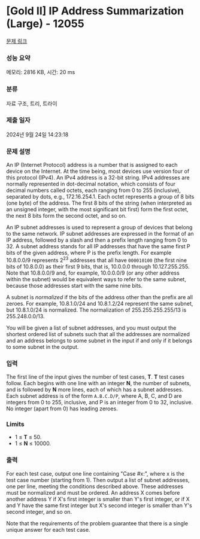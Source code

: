 # [Gold II] IP Address Summarization (Large) - 12055 

[문제 링크](https://www.acmicpc.net/problem/12055) 

### 성능 요약

메모리: 2816 KB, 시간: 20 ms

### 분류

자료 구조, 트리, 트라이

### 제출 일자

2024년 9월 24일 14:23:18

### 문제 설명

<p>An IP (Internet Protocol) address is a number that is assigned to each device on the Internet. At the time being, most devices use version four of this protocol (IPv4). An IPv4 address is a 32-bit string. IPv4 addresses are normally represented in dot-decimal notation, which consists of four decimal numbers called octets, each ranging from 0 to 255 (inclusive), separated by dots, e.g., 172.16.254.1. Each octet represents a group of 8 bits (one byte) of the address. The first 8 bits of the string (when interpreted as an unsigned integer, with the most significant bit first) form the first octet, the next 8 bits form the second octet, and so on. </p>

<p>An IP subnet addresses is used to represent a group of devices that belong to the same network. IP subnet addresses are expressed in the format of an IP address, followed by a slash and then a prefix length ranging from 0 to 32. A subnet address stands for all IP addresses that have the same first P bits of the given address, where P is the prefix length. For example 10.8.0.0/9 represents 2<sup>23</sup> addresses that all have <code>000010100</code> (the first nine bits of 10.8.0.0) as their first 9 bits, that is, 10.0.0.0 through 10.127.255.255. Note that 10.8.0.0/9 and, for example, 10.0.0.0/9 (or any other address within the subnet) would be equivalent ways to refer to the same subnet, because those addresses start with the same nine bits.</p>

<p>A subnet is <em>normalized</em> if the bits of the address other than the prefix are all zeroes. For example, 10.8.1.0/24 and 10.8.1.2/24 represent the same subnet, but 10.8.1.0/24 is normalized. The normalization of 255.255.255.255/13 is 255.248.0.0/13.</p>

<p>You will be given a list of subnet addresses, and you must output the shortest ordered list of subnets such that all the addresses are normalized and an address belongs to some subnet in the input if and only if it belongs to some subnet in the output.</p>

### 입력 

 <p>The first line of the input gives the number of test cases, <strong>T</strong>. <strong>T</strong> test cases follow. Each begins with one line with an integer <strong>N</strong>, the number of subnets, and is followed by <strong>N</strong> more lines, each of which has a subnet addresses. Each subnet address is of the form <code>A.B.C.D/P</code>, where A, B, C, and D are integers from 0 to 255, inclusive, and P is an integer from 0 to 32, inclusive. No integer (apart from 0) has leading zeroes.</p>

<h3>Limits</h3>

<ul>
	<li>1 ≤ <strong>T</strong> ≤ 50.</li>
	<li>1 ≤ <strong>N</strong> ≤ 10000.</li>
</ul>

### 출력 

 <p>For each test case, output one line containing "Case #x:", where x is the test case number (starting from 1). Then output a list of subnet addresses, one per line, meeting the conditions described above. These addresses must be normalized and must be ordered. An address X comes before another address Y if X's first integer is smaller than Y's first integer, or if X and Y have the same first integer but X's second integer is smaller than Y's second integer, and so on.</p>

<p>Note that the requirements of the problem guarantee that there is a single unique answer for each test case.</p>

